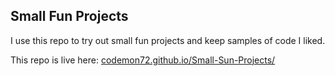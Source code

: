 ## Small Fun Projects

I use this repo to try out small fun projects and keep samples of code I liked.

This repo is live here: [codemon72.github.io/Small-Sun-Projects/](https://codemon72.github.io/Small-Fun-Projects/ "Small Fun Projects")